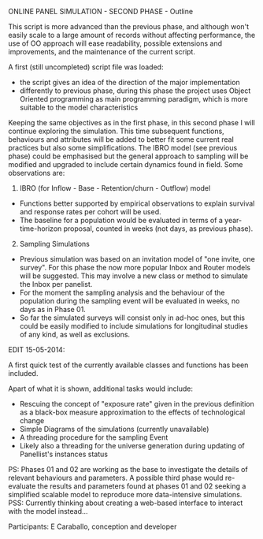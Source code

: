 ONLINE PANEL SIMULATION - SECOND PHASE - Outline

This script is more advanced than the previous phase, and although won't easily scale to a large amount of records without affecting performance, the use of OO approach will ease readability, possible extensions and improvements, and the maintenance of the current script.

A first (still uncompleted) script file was loaded:
- the script gives an idea of the direction of the major implementation
- differently to previous phase, during this phase the project uses Object Oriented programming as main programming paradigm, which is more suitable to the model characteristics 

Keeping the same objectives as in the first phase, in this second phase I will continue exploring the simulation. This time subsequent functions, behaviours and attributes will be added to better fit some current real practices but also some simplifications. The IBRO model (see previous phase) could be emphasised but the general approach to sampling will be modified and upgraded to include certain dynamics found in field.
Some observations are:

1. IBRO (for Inflow - Base - Retention/churn - Outflow) model

- Functions better supported by empirical observations to explain survival and response rates per cohort will be used.
- The baseline for a population would be evaluated in terms of a year-time-horizon proposal, counted in weeks (not days, as previous phase).

2. Sampling Simulations

- Previous simulation was based on an invitation model of "one invite, one survey". For this phase the now more popular Inbox and Router models will be suggested. This may involve a new class or method to simulate the Inbox per panelist.
- For the moment the sampling analysis and the behaviour of the population during the sampling event will be evaluated in weeks, no days as in Phase 01.
- So far the simulated surveys will consist only in ad-hoc ones, but this could be easily modified to include simulations for longitudinal studies of any kind, as well as exclusions.

EDIT 15-05-2014:

A first quick test of the currently available classes and functions has been included.

Apart of what it is shown, additional tasks would include:
- Rescuing the concept of "exposure rate" given in the previous definition as a black-box measure approximation to the effects of technological change
- Simple Diagrams of the simulations (currently unavailable)
- A threading procedure for the sampling Event
- Likely also a threading for the universe generation during updating of Panellist's instances status

PS: Phases 01 and 02 are working as the base to investigate the details of relevant behaviours and parameters. A possible third phase would re-evaluate the results and parameters found at phases 01 and 02 seeking a simplified scalable model to reproduce more data-intensive simulations.  
PSS: Currently thinking about creating a web-based interface to interact with the model instead... 

Participants: E Caraballo, conception and developer







